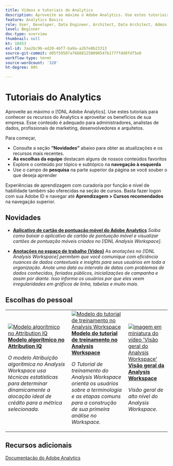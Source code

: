 ```yaml
---
title: Vídeos e tutoriais do Analytics
description: Aproveite ao máximo o Adobe Analytics. Use estes tutoriais para conhecer os recursos do Analytics e aproveitar os benefícios de sua empresa. Esse conteúdo é adequado para administradores, analistas de dados, profissionais de marketing, desenvolvedores e arquitetos.
feature: Analytics Basics
role: User, Developer, Data Engineer, Architect, Data Architect, Admin, Leader
level: Beginner
doc-type: overview
thumbnail: null
kt: 10453
exl-id: 3aa2bc96-ed20-46f7-ba9a-a2b7e8b23313
source-git-commit: d05f59507a766881250090547b177ffdd0fdf5e0
workflow-type: tm+mt
source-wordcount: '320'
ht-degree: 80%

---
```




# Tutoriais do Analytics

Aproveite ao máximo o [!DNL Adobe Analytics]. Use estes tutoriais para conhecer os recursos do Analytics e aproveitar os benefícios de sua empresa. Esse conteúdo é adequado para administradores, analistas de dados, profissionais de marketing, desenvolvedores e arquitetos.

Para começar,

* Consulte a seção **“Novidades”** abaixo para obter as atualizações e os recursos mais recentes.
* **As escolhas da equipe** destacam alguns de nossos conteúdos favoritos
* Explore o conteúdo por tópico e subtópico na **navegação à esquerda**
* Use o campo de **pesquisa** na parte superior da página se você souber o que deseja aprender

Experiências de aprendizagem com curadoria por função e nível de habilidade também são oferecidas na seção de cursos. Basta fazer logon com sua Adobe ID e navegar até **Aprendizagem > Cursos recomendados** na navegação superior.

<div id="whats-new-section">

## Novidades

* **[Aplicativo de cartão de pontuação móvel do Adobe Analytics](additional-tools/analytics-dashboards/adobe-analytics-dashboards-in-app-experience.md)**
   *Saiba como baixar o aplicativo de cartão de pontuação móvel e visualizar cartões de pontuação móveis criados no [!DNL Analysis Workspace].*

* **[Anotações no espaço de trabalho (Vídeo)](analysis-workspace/navigating-workspace-projects/annotations-in-analysis-workspace.md)**
   As *anotações no [!DNL Analysis Workspace] permitem que você comunique com eficiência nuances de dados contextuais e insights para seus usuários em toda a organização. Anote uma data ou intervalo de datas com problemas de dados conhecidos, feriados públicos, inicializações de campanha e assim por diante. Isso informa os usuários por que eles veem irregularidades em gráficos de linha, tabelas e muito mais.*

</div>

<div id="recs-overview-body-1"></div>
<div id="recs-overview-body-2"></div>
<div id="recs-overview-body-3"></div>
<div id="recs-overview-body-4"></div>
<div id="recs-overview-body-5"></div>
<div id="recs-overview-body-6"></div>

<div id="staff-picks-section">

## Escolhas do pessoal

<table>
<tr>
  <td>
    <a href="analysis-workspace/attribution-iq/algorithmic-model-in-attribution-iq.md">
      <img alt="Modelo algorítmico no Attribution IQ" src="assets/36205.jpg" />
    </a>
    <div>
      <a href="analysis-workspace/attribution-iq/algorithmic-model-in-attribution-iq.md">
    <strong>Modelo algorítmico no Attribution IQ</strong>
    </a>
    </div>
    <p>
    <em>O modelo Atribuição algorítmica no Analysis Workspace usa técnicas estatísticas para determinar dinamicamente a alocação ideal de crédito para a métrica selecionada.</em>
    <p>
  </td>
   <td>
    <a href="analysis-workspace/navigating-workspace-projects/training-tutorial-template-in-analysis-workspace.md">
      <img alt="Modelo do tutorial de treinamento no Analysis Workspace" src="assets/33773.jpg" />
    </a>
    <div>
      <a href="analysis-workspace/navigating-workspace-projects/training-tutorial-template-in-analysis-workspace.md">
    <strong>Modelo do tutorial de treinamento no Analysis Workspace</strong>
    </a>
    </div>
    <p>
    <em>O Tutorial de treinamento do Analysis Workspace orienta os usuários sobre a terminologia e as etapas comuns para a construção de sua primeira análise no Workspace.</em>
    <p>
  </td>
  <td>
    <a href="analysis-workspace/analysis-workspace-basics/analysis-workspace-overview.md">
      <img alt="imagem em miniatura do vídeo 'Visão geral do Analysis Workspace'" src="assets/thumb_analysis-workspace-overview.png" />
    </a>
    <div>
      <a href="analysis-workspace/analysis-workspace-basics/analysis-workspace-overview.md">
    <strong>Visão geral da Analysis Workspace</strong>
    </a>
    </div>
    <p>
    <em>Visão geral de alto nível do Analysis Workspace.</em>
    <p>
  </td>
</tr>
</table>

</div>

## Recursos adicionais

[Documentação do Adobe Analytics](https://experienceleague.adobe.com/docs/analytics.html?lang=pt-BR)
